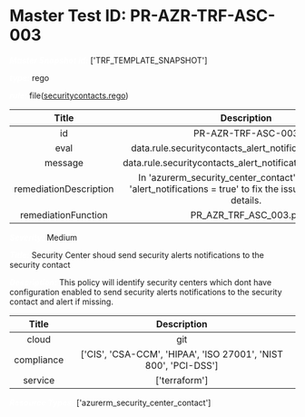 



# Master Test ID: PR-AZR-TRF-ASC-003


***<font color="white">Master Snapshot Id:</font>*** ['TRF_TEMPLATE_SNAPSHOT']

***<font color="white">type:</font>*** rego

***<font color="white">rule:</font>*** file([securitycontacts.rego])  
  
  
  
  

|Title|Description|
| :---: | :---: |
|id|PR-AZR-TRF-ASC-003|
|eval|data.rule.securitycontacts_alert_notifications_enabled|
|message|data.rule.securitycontacts_alert_notifications_enabled_err|
|remediationDescription|In 'azurerm_security_center_contact' resource, set 'alert_notifications = true' to fix the issue. Visit <a href='https://registry.terraform.io/providers/hashicorp/azurerm/latest/docs/resources/security_center_contact#alert_notifications' target='_blank'>here</a> for details.|
|remediationFunction|PR_AZR_TRF_ASC_003.py|


***<font color="white">Severity:</font>*** Medium

***<font color="white">Title:</font>*** Security Center shoud send security alerts notifications to the security contact

***<font color="white">Description:</font>*** This policy will identify security centers which dont have configuration enabled to send security alerts notifications to the security contact and alert if missing.  
  
  

|Title|Description|
| :---: | :---: |
|cloud|git|
|compliance|['CIS', 'CSA-CCM', 'HIPAA', 'ISO 27001', 'NIST 800', 'PCI-DSS']|
|service|['terraform']|


***<font color="white">Resource Types:</font>*** ['azurerm_security_center_contact']


[securitycontacts.rego]: https://github.com/prancer-io/prancer-compliance-test/tree/master/azure/terraform/securitycontacts.rego
